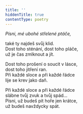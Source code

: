 ```yaml
---
title: ''
hiddenTitle: true
contentType: poetry
---
```


<section>

_Písni, mé ubohé střelené ptáče,_

také ty najdeš svůj klid.  
Dost toho sténání, dost toho pláče,  
už je čas zmlknout a jít.

</section>

<section>

Dost toho prošení o soucit v lásce,  
dost toho jitření ran.  
Při každé sloce a při každé řádce  
lije se krev jako daň.

</section>

<section>

Při každé sloce a při každé řádce  
slábne tvůj zvuk a tvůj spád…  
Písni, už budeš pít hoře jen krátce,  
už budeš navždycky spát.

</section>
